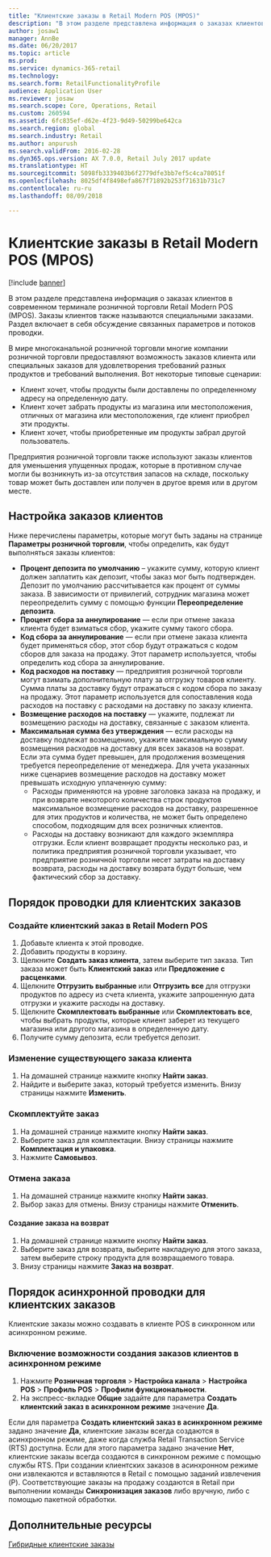 ```yaml
---
title: "Клиентские заказы в Retail Modern POS (MPOS)"
description: "В этом разделе представлена информация о заказах клиентов в современном терминале розничной торговли Retail Modern POS (MPOS). Заказы клиентов также называются специальными заказами. Раздел включает в себя обсуждение связанных параметров и потоков проводки."
author: josaw1
manager: AnnBe
ms.date: 06/20/2017
ms.topic: article
ms.prod: 
ms.service: dynamics-365-retail
ms.technology: 
ms.search.form: RetailFunctionalityProfile
audience: Application User
ms.reviewer: josaw
ms.search.scope: Core, Operations, Retail
ms.custom: 260594
ms.assetid: 6fc835ef-d62e-4f23-9d49-50299be642ca
ms.search.region: global
ms.search.industry: Retail
ms.author: anpurush
ms.search.validFrom: 2016-02-28
ms.dyn365.ops.version: AX 7.0.0, Retail July 2017 update
ms.translationtype: HT
ms.sourcegitcommit: 5098fb3339403b6f2779dfe3bb7ef5c4ca78051f
ms.openlocfilehash: 8025df4f8498efa867f71892b253f71631b731c7
ms.contentlocale: ru-ru
ms.lasthandoff: 08/09/2018

---
```


# <a name="customer-orders-in-retail-modern-pos-mpos"></a>Клиентские заказы в Retail Modern POS (MPOS)

[!include [banner](includes/banner.md)]

В этом разделе представлена информация о заказах клиентов в современном терминале розничной торговли Retail Modern POS (MPOS). Заказы клиентов также называются специальными заказами. Раздел включает в себя обсуждение связанных параметров и потоков проводки.

В мире многоканальной розничной торговли многие компании розничной торговли предоставляют возможность заказов клиента или специальных заказов для удовлетворения требований разных продуктов и требований выполнения. Вот некоторые типовые сценарии:

-   Клиент хочет, чтобы продукты были доставлены по определенному адресу на определенную дату.
-   Клиент хочет забрать продукты из магазина или местоположения, отличных от магазина или местоположения, где клиент приобрел эти продукты.
-   Клиент хочет, чтобы приобретенные им продукты забрал другой пользователь.

Предприятия розничной торговли также используют заказы клиентов для уменьшения упущенных продаж, которые в противном случае могли бы возникнуть из-за отсутствия запасов на складе, поскольку товар может быть доставлен или получен в другое время или в другом месте.

## <a name="set-up-customer-orders"></a>Настройка заказов клиентов
Ниже перечислены параметры, которые могут быть заданы на странице **Параметры розничной торговли**, чтобы определить, как будут выполняться заказы клиентов:

-   **Процент депозита по умолчанию** – укажите сумму, которую клиент должен заплатить как депозит, чтобы заказ мог быть подтвержден. Депозит по умолчанию рассчитывается как процент от суммы заказа. В зависимости от привилегий, сотрудник магазина может переопределить сумму с помощью функции **Переопределение депозита**.
-   **Процент сбора за аннулирование** — если при отмене заказа клиента будет взиматься сбор, укажите сумму такого сбора.
-   **Код сбора за аннулирование** — если при отмене заказа клиента будет применяться сбор, этот сбор будут отражаться с кодом сборов для заказа на продажу. Этот параметр используется, чтобы определить код сбора за аннулирование.
-   **Код расходов на поставку** — предприятия розничной торговли могут взимать дополнительную плату за отгрузку товаров клиенту. Сумма платы за доставку будут отражаться с кодом сбора по заказу на продажу. Этот параметр используется для сопоставления кода расходов на поставку с расходами на доставку по заказу клиента.
-   **Возмещение расходов на поставку** — укажите, подлежат ли возмещению расходы на доставку, связанные с заказом клиента.
-   **Максимальная сумма без утверждения** — если расходы на доставку подлежат возмещению, укажите максимальную сумму возмещения расходов на доставку для всех заказов на возврат. Если эта сумма будет превышен, для продолжения возмещения требуется переопределение от менеджера. Для учета указанных ниже сценариев возмещение расходов на доставку может превышать исходную уплаченную сумму:
    -   Расходы применяются на уровне заголовка заказа на продажу, и при возврате некоторого количества строк продуктов максимальное возмещение расходов на доставку, разрешенное для этих продуктов и количества, не может быть определено способом, подходящим для всех розничных клиентов.
    -   Расходы на доставку возникают для каждого экземпляра отгрузки. Если клиент возвращает продукты несколько раз, и политика предприятия розничной торговли указывает, что предприятие розничной торговли несет затраты на доставку возврата, расходы на доставку возврата будут больше, чем фактический сбор за доставку.

## <a name="transaction-flow-for-customer-orders"></a>Порядок проводки для клиентских заказов
### <a name="create-a-customer-order-in-retail-modern-pos"></a>Создайте клиентский заказ в Retail Modern POS

1.  Добавьте клиента к этой проводке.
2.  Добавить продукты в корзину.
3.  Щелкните **Создать заказ клиента**, затем выберите тип заказа. Тип заказа может быть **Клиентский заказ** или **Предложение с расценками**.
4.  Щелкните **Отгрузить выбранные** или **Отгрузить все** для отгрузки продуктов по адресу из счета клиента, укажите запрошенную дата отгрузки и укажите расходы на доставку.
5.  Щелкните **Скомплектовать выбранные** или **Скомплектовать все**, чтобы выбрать продукты, которые клиент заберет из текущего магазина или другого магазина в определенную дату.
6.  Получите сумму депозита, если требуется депозит.

### <a name="edit-an-existing-customer-order"></a>Изменение существующего заказа клиента

1.  На домашней странице нажмите кнопку **Найти заказ**.
2.  Найдите и выберите заказ, который требуется изменить. Внизу страницы нажмите **Изменить**.

### <a name="pick-up-an-order"></a>Скомплектуйте заказ

1.  На домашней странице нажмите кнопку **Найти заказ**.
2.  Выберите заказ для комплектации. Внизу страницы нажмите **Комплектация и упаковка**.
3.  Нажмите **Самовывоз**.

### <a name="cancel-an-order"></a>Отмена заказа

1.  На домашней странице нажмите кнопку **Найти заказ**.
2.  Выбор заказ для отмены. Внизу страницы нажмите **Отменить**.

#### <a name="create-a-return-order"></a>Создание заказа на возврат

1.  На домашней странице нажмите кнопку **Найти заказ**.
2.  Выберите заказ для возврата, выберите накладную для этого заказа, затем выберите строку продукта для возвращаемого товара.
3.  Внизу страницы нажмите **Заказ на возврат**.

## <a name="asynchronous-transaction-flow-for-customer-orders"></a>Порядок асинхронной проводки для клиентских заказов
Клиентские заказы можно создавать в клиенте POS в синхронном или асинхронном режиме.

### <a name="enable-customer-orders-to-be-created-in-asynchronous-mode"></a>Включение возможности создания заказов клиентов в асинхронном режиме

1.  Нажмите **Розничная торговля** &gt; **Настройка канала** &gt; **Настройка POS** &gt; **Профиль POS** &gt; **Профили функциональности**.
2.  На экспресс-вкладке **Общие** задайте для параметра **Создать клиентский заказ в асинхронном режиме** значение **Да**.

Если для параметра **Создать клиентский заказ в асинхронном режиме** задано значение **Да**, клиентские заказы всегда создаются в асинхронном режиме, даже когда служба Retail Transaction Service (RTS) доступна. Если для этого параметра задано значение **Нет**, клиентские заказы всегда создаются в синхронном режиме с помощью службы RTS. При создании клиентских заказов в асинхронном режиме они извлекаются и вставляются в Retail с помощью заданий извлечения (P). Соответствующие заказы на продажу создаются в Retail при выполнении команды **Синхронизация заказов** либо вручную, либо с помощью пакетной обработки.

<a name="additional-resources"></a>Дополнительные ресурсы
--------

[Гибридные клиентские заказы](hybrid-customer-orders.md)




